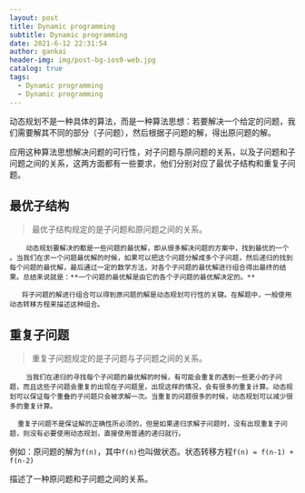 ```yaml
---
layout: post
title: Dynamic programming
subtitle: Dynamic programming
date: 2021-6-12 22:31:54
author: gankai
header-img: img/post-bg-ios9-web.jpg
catalog: true
tags:
  - Dynamic programming
  - Dynamic programming
---
```


动态规划不是一种具体的算法，而是一种算法思想：若要解决一个给定的问题，我们需要解其不同的部分（子问题），然后根据子问题的解，得出原问题的解。

应用这种算法思想解决问题的可行性，对子问题与原问题的关系，以及子问题和子问题之间的关系，这两方面都有一些要求，他们分别对应了最优子结构和重复子问题。

## 最优子结构

> 最优子结构规定的是子问题和原问题之间的关系。

        动态规划要解决的都是一些问题的最优解，即从很多解决问题的方案中，找到最优的一个 。当我们在求一个问题最优解的时候，如果可以把这个问题分解成多个子问题，然后递归的找到每个问题的最优解，最后通过一定的数学方法，对各个子问题的最优解进行组合得出最终的结果。总结来说就是：**一个问题的最优解是由它的各个子问题的最优解决定的。**

       将子问题的解进行组合可以得到原问题的解是动态规划可行性的关键。在解题中，一般使用动态转移方程来描述这种组合。

## 重复子问题

> 重复子问题规定的是子问题与子问题之间的关系。

        当我们在递归的寻找每个子问题的最优解的时候，有可能会重复的遇到一些更小的子问题，而且这些子问题会重复的出现在子问题里，出现这样的情况，会有很多的重复计算。动态规划可以保证每个重叠的子问题只会被求解一次。当重复的问题很多的时候，动态规划可以减少很多的重复计算。

      重复子问题不是保证解的正确性所必须的，但是如果递归求解子问题时，没有出现重复子问题，则没有必要使用动态规划，直接使用普通的递归就行。

例如：原问题的解为`f(n)`，其中`f(n)`也叫做状态。状态转移方程`f(n) = f(n-1) + f(n-2)`

描述了一种原问题和子问题之间的关系。
